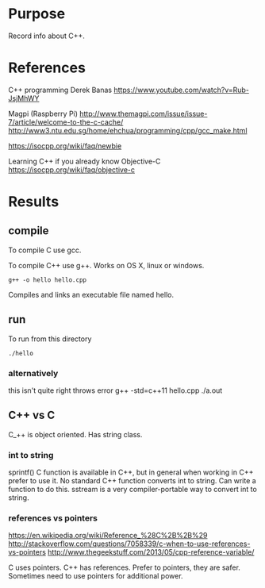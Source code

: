# Purpose
Record info about C++.

# References
C++ programming
Derek Banas
https://www.youtube.com/watch?v=Rub-JsjMhWY

Magpi (Raspberry Pi)
<http://www.themagpi.com/issue/issue-7/article/welcome-to-the-c-cache/>
<http://www3.ntu.edu.sg/home/ehchua/programming/cpp/gcc_make.html>

https://isocpp.org/wiki/faq/newbie

Learning C++ if you already know Objective-C
https://isocpp.org/wiki/faq/objective-c

# Results

## compile
To compile C use gcc.

To compile C++ use g++.
Works on OS X, linux or windows.

    g++ -o hello hello.cpp

Compiles and links an executable file named hello.

## run
To run from this directory

    ./hello

### alternatively
this isn't quite right throws error
    g++ -std=c++11 hello.cpp
    ./a.out

## C++ vs C
C_++ is object oriented.
Has string class.

### int to string
sprintf() C function is available in C++, but in general when working in C++ prefer to use it.
No standard C++ function converts int to string.
Can write a function to do this.
sstream is a very compiler-portable way to convert int to string.

### references vs pointers
https://en.wikipedia.org/wiki/Reference_%28C%2B%2B%29
http://stackoverflow.com/questions/7058339/c-when-to-use-references-vs-pointers
http://www.thegeekstuff.com/2013/05/cpp-reference-variable/

C uses pointers.
C++ has references. Prefer to pointers, they are safer.
Sometimes need to use pointers for additional power.
